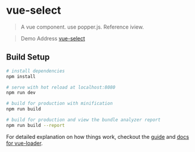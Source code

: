 # vue-select

> A vue component.
  use popper.js.
  Reference iview.

> Demo Address
[vue-select](https://wengjq.github.io/GithubPage/Vue-Select/index.html)

## Build Setup

``` bash
# install dependencies
npm install

# serve with hot reload at localhost:8080
npm run dev

# build for production with minification
npm run build

# build for production and view the bundle analyzer report
npm run build --report
```

For detailed explanation on how things work, checkout the [guide](http://vuejs-templates.github.io/webpack/) and [docs for vue-loader](http://vuejs.github.io/vue-loader).
